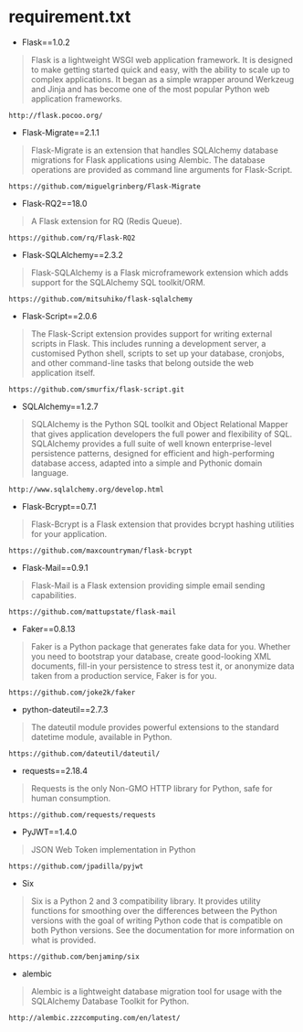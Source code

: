 # requirement.txt

- Flask==1.0.2

> Flask is a lightweight WSGI web application framework. It is designed to make getting started quick and easy, with the ability to scale up to complex applications. It began as a simple wrapper around Werkzeug and Jinja and has become one of the most popular Python web application frameworks.

```angular2html
http://flask.pocoo.org/
```

- Flask-Migrate==2.1.1

> Flask-Migrate is an extension that handles SQLAlchemy database migrations for Flask applications using Alembic. The database operations are provided as command line arguments for Flask-Script.

```angular2html
https://github.com/miguelgrinberg/Flask-Migrate
```
- Flask-RQ2==18.0

> A Flask extension for RQ (Redis Queue).

```angular2html
https://github.com/rq/Flask-RQ2
```
- Flask-SQLAlchemy==2.3.2

> Flask-SQLAlchemy is a Flask microframework extension which adds support for the SQLAlchemy SQL toolkit/ORM.

```angular2html
https://github.com/mitsuhiko/flask-sqlalchemy
```

- Flask-Script==2.0.6

> The Flask-Script extension provides support for writing external scripts in Flask. This includes running a development server, a customised Python shell, scripts to set up your database, cronjobs, and other command-line tasks that belong outside the web application itself.

```angular2html
https://github.com/smurfix/flask-script.git
```

- SQLAlchemy==1.2.7

> SQLAlchemy is the Python SQL toolkit and Object Relational Mapper that gives application developers the full power and flexibility of SQL. SQLAlchemy provides a full suite of well known enterprise-level persistence patterns, designed for efficient and high-performing database access, adapted into a simple and Pythonic domain language.

```angular2html
http://www.sqlalchemy.org/develop.html
```

- Flask-Bcrypt==0.7.1

> Flask-Bcrypt is a Flask extension that provides bcrypt hashing utilities for your application.

```angular2html
https://github.com/maxcountryman/flask-bcrypt
```
- Flask-Mail==0.9.1

> Flask-Mail is a Flask extension providing simple email sending capabilities.

```angular2html
https://github.com/mattupstate/flask-mail
```

- Faker==0.8.13

> Faker is a Python package that generates fake data for you. Whether you need to bootstrap your database, create good-looking XML documents, fill-in your persistence to stress test it, or anonymize data taken from a production service, Faker is for you.

```angular2html
https://github.com/joke2k/faker
```

- python-dateutil==2.7.3

> The dateutil module provides powerful extensions to the standard datetime module, available in Python.

```angular2html
https://github.com/dateutil/dateutil/
```
- requests==2.18.4

> Requests is the only Non-GMO HTTP library for Python, safe for human consumption.

```angular2html
https://github.com/requests/requests
```
- PyJWT==1.4.0

> JSON Web Token implementation in Python 

```angular2html
https://github.com/jpadilla/pyjwt
```

- Six

> Six is a Python 2 and 3 compatibility library. It provides utility functions for smoothing over the differences between the Python versions with the goal of writing Python code that is compatible on both Python versions. See the documentation for more information on what is provided.

```angular2html
https://github.com/benjaminp/six
```

- alembic

> Alembic is a lightweight database migration tool for usage with the SQLAlchemy Database Toolkit for Python.

```angular2html
http://alembic.zzzcomputing.com/en/latest/
```
